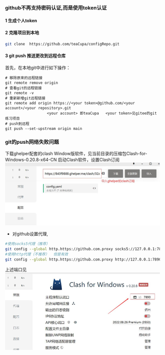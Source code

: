 ### github不再支持密码认证,而是使用token认证

#### 1 生成个人token

#### 2 克隆项目到本地

```bash
git clone  https://github.com/teaCupa/configRepo.git
```

#### 3 git push 推送更改到远程仓库

首先，在本地git中进行如下操作：

```shell
# 移除原来的远程链接
git remote remove origin
# 查看git的远程链接
git remote -v
# 重新新增git远程链接
git remote add origin https://<your token>@github.com/<your account>/<your repository>.git
                   <your account> 即teaCupa   <your token>见gitee的git练习项目
# push到远程
git push --set-upstream origin main
```

### git的push网络失败问题
下载ghelper配套的clash Window版软件，见当前目录的压缩包Clash-for-Windows-0.20.8-x64-CN
启动Clash软件，设置Clash订阅
![](img/useClashWin.jpg)
- 对github设置代理,
```bash
#使用socks5代理（推荐）
git config --global http.https://github.com.proxy socks5://127.0.0.1:7890
#使用http代理（不推荐）  但是有效
git config --global http.https://github.com.proxy http://127.0.0.1:7890
```
上述端口见
![](img/proxyPort.jpg)
